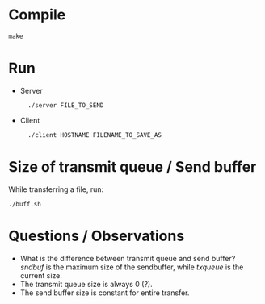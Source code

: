 # Compile

    make

# Run

- Server

        ./server FILE_TO_SEND

- Client

        ./client HOSTNAME FILENAME_TO_SAVE_AS

# Size of transmit queue / Send buffer

While transferring a file, run:

    ./buff.sh


# Questions / Observations

- What is the difference between transmit queue and send buffer?  
  _sndbuf_ is the maximum size of the sendbuffer, while _txqueue_ is the
  current size.
- The transmit queue size is always 0 (?).
- The send buffer size is constant for entire transfer.

